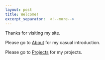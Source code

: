 ```yaml
---
layout: post
title: Welcome!
excerpt_separator:  <!--more-->
---
```


Thanks for visiting my site.

Please go to [About](hydeout/about.html) for my casual introduction.

Please go to [Projects](hydeout/category/project.html) for my projects.